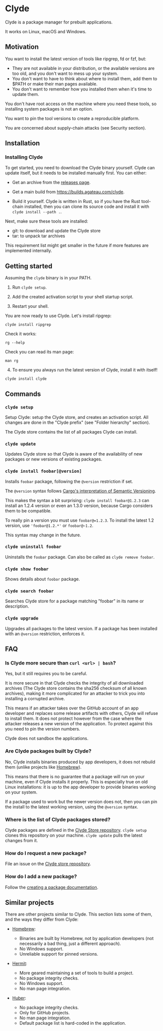 # Clyde

Clyde is a package manager for prebuilt applications.

It works on Linux, macOS and Windows.

## Motivation

You want to install the latest version of tools like ripgrep, fd or fzf, but:

- They are not available in your distribution, or the available versions are too old, and you don't want to mess up your system.
- You don't want to have to think about where to install them, add them to $PATH or make their man pages available.
- You don't want to remember how you installed them when it's time to update them.

You don't have root access on the machine where you need these tools, so installing system packages is not an option.

You want to pin the tool versions to create a reproducible platform.

You are concerned about supply-chain attacks (see Security section).

## Installation

### Installing Clyde

To get started, you need to download the Clyde binary yourself. Clyde can update itself, but it needs to be installed manually first. You can either:

- Get an archive from the [releases page](http://github.com/agateau/clyde/releases).

- Get a main build from <https://builds.agateau.com/clyde>.

- Build it yourself. Clyde is written in Rust, so if you have the Rust tool-chain installed, then you can clone its source code and install it with `clyde install --path .`.

Next, make sure these tools are installed:

- git: to download and update the Clyde store
- tar: to unpack tar archives

This requirement list might get smaller in the future if more features are implemented internally.

## Getting started

Assuming the `clyde` binary is in your PATH.

1. Run `clyde setup`.

2. Add the created activation script to your shell startup script.

3. Restart your shell.

You are now ready to use Clyde. Let's install ripgrep:

```
clyde install ripgrep
```

Check it works:

```
rg --help
```

Check you can read its man page:

```
man rg
```

4. To ensure you always run the latest version of Clyde, install it with itself!

```
clyde install clyde
```

## Commands

### `clyde setup`

Setup Clyde: setup the Clyde store, and creates an activation script. All changes are done in the "Clyde prefix" (see "Folder hierarchy" section).

The Clyde store contains the list of all packages Clyde can install.

### `clyde update`

Updates Clyde store so that Clyde is aware of the availability of new packages or new versions of existing packages.

### `clyde install foobar[@version]`

Installs `foobar` package, following the `@version` restriction if set.

The `@version` syntax follows [Cargo's interpretation of Semantic Versioning][cargo-semver].

This makes the syntax a bit surprising: `clyde install foobar@1.2.3` can install an 1.2.4 version or even an 1.3.0 version, because Cargo considers them to be compatible.

To really pin a version you must use `foobar@=1.2.3`. To install the latest 1.2 version, use `'foobar@1.2.*'` or `foobar@~1.2`.

This syntax may change in the future.

[cargo-semver]: https://doc.rust-lang.org/cargo/reference/specifying-dependencies.html

### `clyde uninstall foobar`

Uninstalls the `foobar` package. Can also be called as `clyde remove foobar`.

### `clyde show foobar`

Shows details about `foobar` package.

### `clyde search foobar`

Searches Clyde store for a package matching "foobar" in its name or description.

### `clyde upgrade`

Upgrades all packages to the latest version. If a package has been installed with an `@version` restriction, enforces it.

## FAQ

### Is Clyde more secure than `curl <url> | bash`?

Yes, but it still requires you to be careful.

It is more secure in that Clyde checks the integrity of all downloaded archives (The Clyde store contains the sha256 checksum of all known archives), making it more complicated for an attacker to trick you into installing a corrupted archive.

This means if an attacker takes over the GitHub account of an app developer and replaces some release artifacts with others, Clyde will refuse to install them. It does not protect however from the case where the attacker releases a new version of the application. To protect against this you need to pin the version numbers.

Clyde does not sandbox the applications.

### Are Clyde packages built by Clyde?

No, Clyde installs binaries produced by app developers, it does not rebuild them (unlike projects like [Homebrew](https://brew.sh)).

This means that there is no guarantee that a package will run on your machine, even if Clyde installs it properly. This is especially true on old Linux installations: it is up to the app developer to provide binaries working on your system.

If a package used to work but the newer version does not, then you can pin the install to the latest working version, using the `@version` syntax.

### Where is the list of Clyde packages stored?

Clyde packages are defined in the [Clyde Store repository][store-repo]. `clyde setup` clones this repository on your machine. `clyde update` pulls the latest changes from it.

### How do I request a new package?

File an issue on the [Clyde store repository][store-repo].

### How do I add a new package?

Follow the [creating a package documentation](docs/creating-a-package.md).

[store-repo]: https://github.com/agateau/clyde-store

## Similar projects

There are other projects similar to Clyde. This section lists some of them, and the ways they differ from Clyde:

- [Homebrew](https://brew.sh/):
    - Binaries are built by Homebrew, not by application developers (not necessarily a bad thing, just a different approach).
    - No Windows support.
    - Unreliable support for pinned versions.

- [Hermit](https://cashapp.github.io/hermit/):
    - More geared maintaining a set of tools to build a project.
    - No package integrity checks.
    - No Windows support.
    - No man page integration.

- [Huber](https://github.com/innobead/huber):
    - No package integrity checks.
    - Only for GitHub projects.
    - No man page integration.
    - Default package list is hard-coded in the application.
